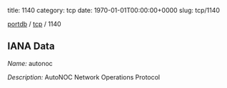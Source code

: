 title: 1140
category: tcp
date: 1970-01-01T00:00:00+0000
slug: tcp/1140

[portdb](/) / [tcp](/category/tcp.html) / 1140


## IANA Data

_Name:_ autonoc

_Description:_ AutoNOC Network Operations Protocol

